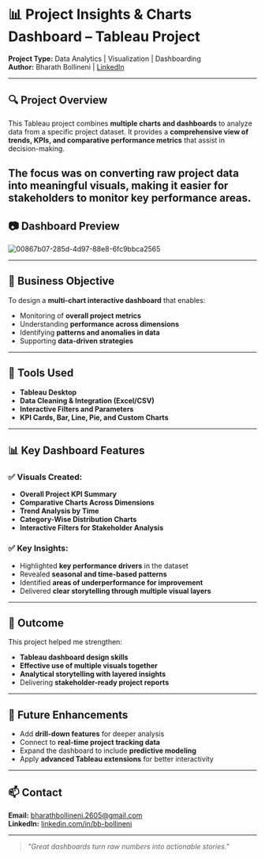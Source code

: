 # 📊 Project Insights & Charts Dashboard – Tableau Project  
**Project Type:** Data Analytics | Visualization | Dashboarding  
**Author:** Bharath Bollineni | [LinkedIn](https://linkedin.com/in/bb-bollineni)

---


## 🔍 Project Overview

This Tableau project combines **multiple charts and dashboards** to analyze data from a specific project dataset. It provides a **comprehensive view of trends, KPIs, and comparative performance metrics** that assist in decision-making.

The focus was on **converting raw project data into meaningful visuals**, making it easier for stakeholders to monitor key performance areas.
---

## 📷 Dashboard Preview  

![00867b07-285d-4d97-88e8-6fc9bbca2565](https://github.com/user-attachments/assets/18db5c37-8820-416b-b0e8-b62df932c016)


---

## 🎯 Business Objective

To design a **multi-chart interactive dashboard** that enables:
- Monitoring of **overall project metrics**
- Understanding **performance across dimensions**
- Identifying **patterns and anomalies in data**
- Supporting **data-driven strategies**

---

## 🧰 Tools Used

- **Tableau Desktop**  
- **Data Cleaning & Integration (Excel/CSV)**  
- **Interactive Filters and Parameters**  
- **KPI Cards, Bar, Line, Pie, and Custom Charts**

---

## 📊 Key Dashboard Features

### ✅ Visuals Created:
- **Overall Project KPI Summary**
- **Comparative Charts Across Dimensions**
- **Trend Analysis by Time**
- **Category-Wise Distribution Charts**
- **Interactive Filters for Stakeholder Analysis**

### ✅ Key Insights:
- Highlighted **key performance drivers** in the dataset  
- Revealed **seasonal and time-based patterns**  
- Identified **areas of underperformance for improvement**  
- Delivered **clear storytelling through multiple visual layers**

---

## 🏁 Outcome

This project helped me strengthen:
- **Tableau dashboard design skills**
- **Effective use of multiple visuals together**
- **Analytical storytelling with layered insights**
- Delivering **stakeholder-ready project reports**

---

## 🚀 Future Enhancements

- Add **drill-down features** for deeper analysis  
- Connect to **real-time project tracking data**  
- Expand the dashboard to include **predictive modeling**  
- Apply **advanced Tableau extensions** for better interactivity  

---

## 📫 Contact

**Email:** bharathbollineni.2605@gmail.com  
**LinkedIn:** [linkedin.com/in/bb-bollineni](https://linkedin.com/in/bb-bollineni)

---

> *"Great dashboards turn raw numbers into actionable stories."*
